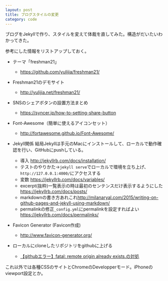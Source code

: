 ```yaml
---
layout: post
title: ブログスタイルの変更
category: code
---
```


ブログをJekyllで作り、スタイルを変えて体裁を直してみた。構造がだいたいわかってきた。

参考にした情報をリストアップしておく。

* テーマ「freshman21」
  * <https://github.com/yulijia/freshman21/>

* Freshman21のデモサイト
  * <http://yulijia.net/freshman21/>

* SNSのシェアボタンの設置方法まとめ
  * <https://syncer.jp/how-to-setting-share-button>

* Font-Awesome（簡単に使えるアイコンセット）
  * <http://fortawesome.github.io/Font-Awesome/>

* Jekyll関係
  結局Jekyllは手元のMacにインストールして、ローカルで動作確認を行い、GitHubにpushしている。
  * 導入 <http://jekyllrb.com/docs/installation/>
  * テストのやりかた→`jekyll serve`でローカルで環境を立ち上げ、`http://127.0.0.1:4000/`にアクセスする
  * 変数 <https://jekyllrb.com/docs/variables/>
  * excerpt(抜粋)一覧表示の時は最初のセンテンスだけ表示するようにした<https://jekyllrb.com/docs/posts/>
  * markdownの書き方あれこれ<http://milanaryal.com/2015/writing-on-github-pages-and-jekyll-using-markdown/>
  * permalinkの修正`_config.yml`にpermalinkを設定すればよい<https://jekyllrb.com/docs/permalinks/>

* Favicon Generator (Favicon作成)
  * <http://www.favicon-generator.org/>

* ローカルにcloneしたリポジトリをgithubに上げる
  * [【githubエラー】fatal: remote origin already exists.の対処](http://d.hatena.ne.jp/iwahei0813/20140324/1395652080)

これ以外では各種CSSのサイトとChromeのDevelopperモード。iPhoneのviewport設定とか。
